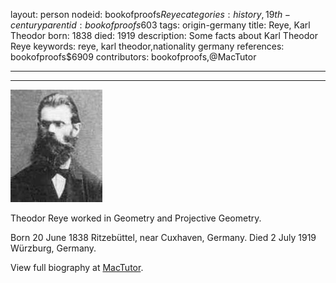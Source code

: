 layout: person
nodeid: bookofproofs$Reye
categories: history,19th-century
parentid: bookofproofs$603
tags: origin-germany
title: Reye, Karl Theodor
born: 1838
died: 1919
description: Some facts about Karl Theodor Reye
keywords: reye, karl theodor,nationality germany
references: bookofproofs$6909
contributors: bookofproofs,@MacTutor

---


---

![Reye.jpg](https://github.com/bookofproofs/bookofproofs.github.io/blob/main/_sources/_assets/images/portraits/Reye.jpg?raw=true)

Theodor Reye worked in Geometry and Projective Geometry.

Born 20 June 1838 Ritzebüttel, near Cuxhaven, Germany. Died 2 July 1919 Würzburg, Germany.


View full biography at [MacTutor](https://mathshistory.st-andrews.ac.uk/Biographies/Reye/).